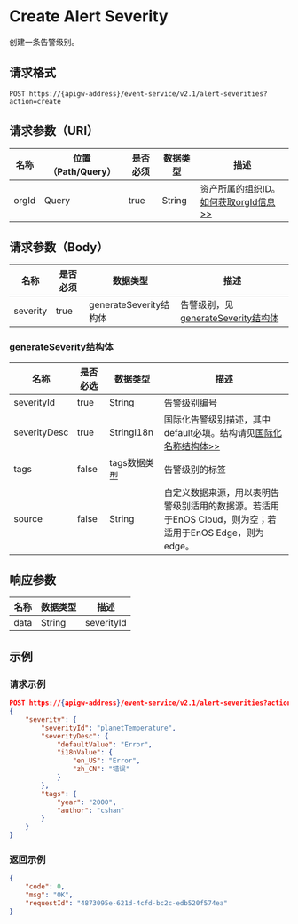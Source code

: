 # Create Alert Severity

创建一条告警级别。

## 请求格式

```
POST https://{apigw-address}/event-service/v2.1/alert-severities?action=create
```

## 请求参数（URI）

| 名称          | 位置（Path/Query） | 是否必须 | 数据类型 | 描述      |
|---------------|------------------|----------|-----------|--------------|
| orgId         | Query            | true     | String    | 资产所属的组织ID。[如何获取orgId信息>>](/docs/api/zh_CN/2.0.9/api_faqs#id-orgid-orgid)                |


## 请求参数（Body）
| 名称 | 是否必须 | 数据类型 | 描述 |
|------|-----------------|-----------|-------------|
| severity |  true  |  generateSeverity结构体  |  告警级别，见[generateSeverity结构体](create_alert_severity#generateseverity-generateseverity)   |



### generateSeverity结构体 <generateseverity>

| 名称   | 是否必选| 数据类型 | 描述                          |
|--------------|--------------|--------------|-------------------------------------|
| severityId   | true         | String       | 告警级别编号|
| severityDesc | true         | StringI18n   | 国际化告警级别描述，其中default必填。结构请见[国际化名称结构体>>](/docs/api/zh_CN/2.0.9/api_faqs.html#id3)|
| tags         | false        | tags数据类型 | 告警级别的标签|
| source  | false | String |自定义数据来源，用以表明告警级别适用的数据源。若适用于EnOS Cloud，则为空；若适用于EnOS Edge，则为edge。|



## 响应参数

| 名称  | 数据类型      | 描述               |
|-------|----------------|---------------------------|
|  data   |  String   |  severityId   |



## 示例

### 请求示例

```json
POST https://{apigw-address}/event-service/v2.1/alert-severities?action=create&orgId=yourOrgId
{
	"severity": {
		"severityId": "planetTemperature",
		"severityDesc": {
			"defaultValue": "Error",
			"i18nValue": {
				"en_US": "Error",
				"zh_CN": "错误"
			}
		},		
		"tags": {
			"year": "2000",
			"author": "cshan"
		}
	}
}
```

### 返回示例

```json
{
	"code": 0,
	"msg": "OK",
	"requestId": "4873095e-621d-4cfd-bc2c-edb520f574ea"
}
```

